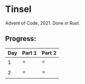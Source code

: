 # Tinsel
Advent of Code, 2021. Done in Rust.

## Progress:
| Day | Part 1 | Part 2 |
| --- | ------ | ------ |
| 1   | :star: | :star: |
| 2   | :star: | :star: |